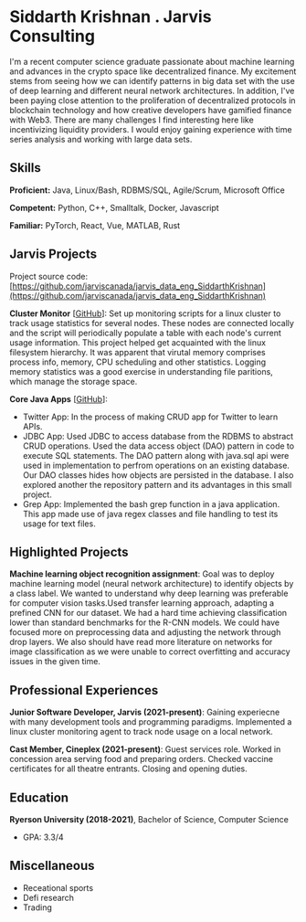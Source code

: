 # Siddarth Krishnan . Jarvis Consulting

I'm a recent computer science graduate passionate about machine learning and advances in the crypto space like decentralized finance. My excitement stems from seeing how we can identify patterns in big data set with the use of deep learning and different neural network architectures. In addition, I've been paying close attention to the proliferation of decentralized protocols in blockchain technology and how creative developers have gamified finance with Web3. There are many challenges I find interesting here like incentivizing liquidity providers. I would enjoy gaining experience with time series analysis and working with large data sets.

## Skills

**Proficient:** Java, Linux/Bash, RDBMS/SQL, Agile/Scrum, Microsoft Office

**Competent:** Python, C++, Smalltalk, Docker, Javascript

**Familiar:** PyTorch, React, Vue, MATLAB, Rust

## Jarvis Projects

Project source code: [https://github.com/jarviscanada/jarvis_data_eng_SiddarthKrishnan](https://github.com/jarviscanada/jarvis_data_eng_SiddarthKrishnan)


**Cluster Monitor** [[GitHub](https://github.com/jarviscanada/jarvis_data_eng_SiddarthKrishnan/tree/master/linux_sql)]: Set up monitoring scripts for a linux cluster to track usage statistics for several nodes. These nodes are connected locally and the script will periodically populate a table with each node's current usage information. This project helped get acquainted with the linux filesystem hierarchy. It was apparent that virutal memory comprises process info, memory, CPU scheduling and other statistics. Logging memory statistics was a good exercise in understanding file paritions, which manage the storage space.

**Core Java Apps** [[GitHub](https://github.com/jarviscanada/jarvis_data_eng_SiddarthKrishnan/tree/masterhttps://github.com/jarviscanada/jarvis_data_eng_SiddarthKrishnan/tree/master/core_java)]:
      
  - Twitter App: In the process of making CRUD app for Twitter to learn APIs.
  - JDBC App: Used JDBC to access database from the RDBMS to abstract CRUD operations. Used the data access object (DAO) pattern in code to execute SQL statements. The DAO pattern along with java.sql api were used in implementation to perfrom operations on an existing database. Our DAO classes hides how objects are persisted in the database. I also explored another the repository pattern and its advantages in this small project.
  - Grep App: Implemented the bash grep function in a java application. This app made use of java regex classes and file handling to test its usage for text files.


## Highlighted Projects
**Machine learning object recognition assignment**: Goal was to deploy machine learning model (neural network architecture) to identify objects by a class label. We wanted to understand why deep learning was preferable for computer vision tasks.Used transfer learning approach, adapting a prefined CNN for our dataset. We had a hard time achieving classification lower than standard benchmarks for the R-CNN models. We could have focused more on preprocessing data and adjusting the network through drop layers. We also should have read more literature on networks for image classification as we were unable to correct overfitting and accuracy issues in the given time.


## Professional Experiences

**Junior Software Developer, Jarvis (2021-present)**: Gaining experiecne with many development tools and programming paradigms. Implemented a linux cluster monitoring agent to track node usage on a local network.

**Cast Member, Cineplex (2021-present)**: Guest services role. Worked in concession area serving food and preparing orders. Checked vaccine certificates for all theatre entrants. Closing and opening duties.


## Education
**Ryerson University (2018-2021)**, Bachelor of Science, Computer Science
- GPA: 3.3/4


## Miscellaneous
- Receational sports
- Defi research
- Trading